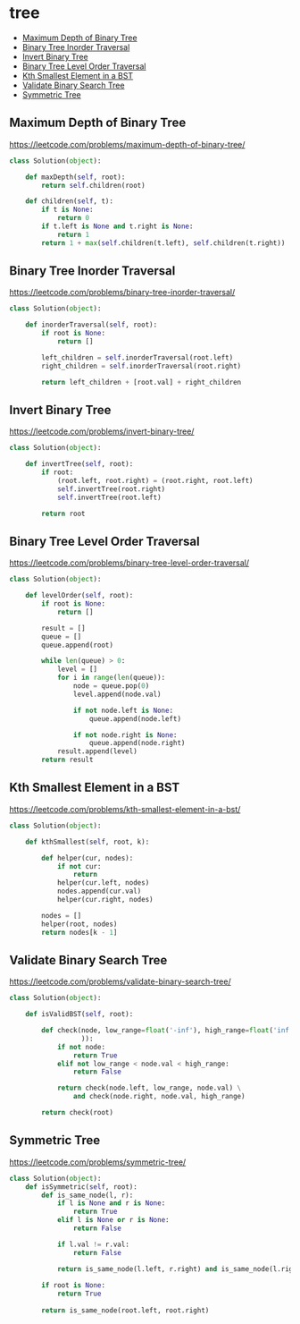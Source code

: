 # tree

+ [Maximum Depth of Binary Tree](#maximum-depth-of-binary-tree)
+ [Binary Tree Inorder Traversal](#binary-tree-inorder-traversal)
+ [Invert Binary Tree](#invert-binary-tree)
+ [Binary Tree Level Order Traversal](#binary-tree-level-order-traversal)
+ [Kth Smallest Element in a BST](#kth-smallest-element-in-a-bst)
+ [Validate Binary Search Tree](#validate-binary-search-tree)
+ [Symmetric Tree](#symmetric-tree)

## Maximum Depth of Binary Tree

https://leetcode.com/problems/maximum-depth-of-binary-tree/

```python
class Solution(object):

    def maxDepth(self, root):
        return self.children(root)

    def children(self, t):
        if t is None:
            return 0
        if t.left is None and t.right is None:
            return 1
        return 1 + max(self.children(t.left), self.children(t.right))
```

## Binary Tree Inorder Traversal

https://leetcode.com/problems/binary-tree-inorder-traversal/

```python
class Solution(object):

    def inorderTraversal(self, root):
        if root is None:
            return []

        left_children = self.inorderTraversal(root.left)
        right_children = self.inorderTraversal(root.right)

        return left_children + [root.val] + right_children
```

## Invert Binary Tree

https://leetcode.com/problems/invert-binary-tree/

```python
class Solution(object):

    def invertTree(self, root):
        if root:
            (root.left, root.right) = (root.right, root.left)
            self.invertTree(root.right)
            self.invertTree(root.left)

        return root
```

## Binary Tree Level Order Traversal

https://leetcode.com/problems/binary-tree-level-order-traversal/

```python
class Solution(object):

    def levelOrder(self, root):
        if root is None:
            return []

        result = []
        queue = []
        queue.append(root)

        while len(queue) > 0:
            level = []
            for i in range(len(queue)):
                node = queue.pop(0)
                level.append(node.val)

                if not node.left is None:
                    queue.append(node.left)

                if not node.right is None:
                    queue.append(node.right)
            result.append(level)
        return result
```

## Kth Smallest Element in a BST

https://leetcode.com/problems/kth-smallest-element-in-a-bst/

```python
class Solution(object):

    def kthSmallest(self, root, k):

        def helper(cur, nodes):
            if not cur:
                return
            helper(cur.left, nodes)
            nodes.append(cur.val)
            helper(cur.right, nodes)

        nodes = []
        helper(root, nodes)
        return nodes[k - 1]
```

## Validate Binary Search Tree

https://leetcode.com/problems/validate-binary-search-tree/

```python
class Solution(object):

    def isValidBST(self, root):

        def check(node, low_range=float('-inf'), high_range=float('inf'
                  )):
            if not node:
                return True
            elif not low_range < node.val < high_range:
                return False

            return check(node.left, low_range, node.val) \
                and check(node.right, node.val, high_range)

        return check(root)
```

## Symmetric Tree

https://leetcode.com/problems/symmetric-tree/

```python
class Solution(object):
    def isSymmetric(self, root):
        def is_same_node(l, r):
            if l is None and r is None:
                return True
            elif l is None or r is None:
                return False

            if l.val != r.val:
                return False

            return is_same_node(l.left, r.right) and is_same_node(l.right, r.left)
        
        if root is None:
            return True
        
        return is_same_node(root.left, root.right)
```

